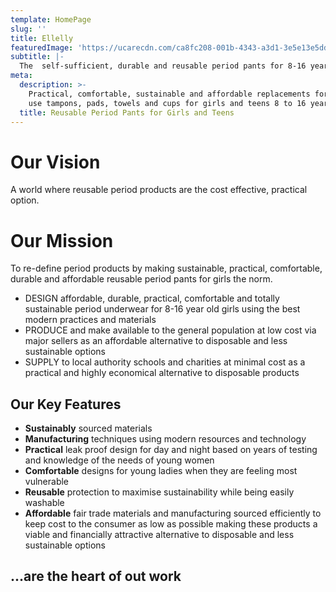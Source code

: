 ```yaml
---
template: HomePage
slug: ''
title: Ellelly
featuredImage: 'https://ucarecdn.com/ca8fc208-001b-4343-a3d1-3e5e13e5ddfe/'
subtitle: |-
  The  self-sufficient, durable and reusable period pants for 8-16 year old girls that are practical, comfortable, sustainable and affordable.
meta:
  description: >-
    Practical, comfortable, sustainable and affordable replacements for single
    use tampons, pads, towels and cups for girls and teens 8 to 16 years old
  title: Reusable Period Pants for Girls and Teens
---
```

# Our Vision

A world where reusable period products are the cost effective, practical option.

# Our Mission

To re-define period products by making sustainable, practical, comfortable, durable and affordable reusable period pants for girls the norm.

* DESIGN affordable, durable, practical, comfortable and totally sustainable period underwear for 8-16 year old girls using the best modern practices and materials
* PRODUCE and make available to the general population at low cost via major sellers as an affordable alternative to disposable and less sustainable options
* SUPPLY to local authority schools and charities at minimal cost as a practical and highly economical alternative to disposable products

## Our Key Features

* **Sustainably** sourced materials
* **Manufacturing** techniques using modern resources and technology
* **Practical** leak proof design for day and night based on years of testing and knowledge of the needs of young women
* **Comfortable** designs for young ladies when they are feeling most vulnerable
* **Reusable** protection to maximise sustainability while being easily washable
* **Affordable** fair trade materials and manufacturing sourced efficiently to keep cost to the consumer as low as possible making these products a viable and financially attractive alternative to disposable and less sustainable options

## ...are the heart of out work
